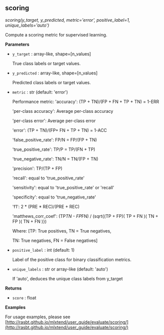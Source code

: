 ## scoring

*scoring(y_target, y_predicted, metric='error', positive_label=1, unique_labels='auto')*

Compute a scoring metric for supervised learning.

**Parameters**

- `y_target` : array-like, shape=[n_values]

    True class labels or target values.

- `y_predicted` : array-like, shape=[n_values]

    Predicted class labels or target values.

- `metric` : str (default: 'error')

    Performance metric:
    'accuracy': (TP + TN)/(FP + FN + TP + TN) = 1-ERR

    'per-class accuracy': Average per-class accuracy

    'per-class error':  Average per-class error

    'error': (TP + TN)/(FP+ FN + TP + TN) = 1-ACC

    'false_positive_rate': FP/N = FP/(FP + TN)

    'true_positive_rate': TP/P = TP/(FN + TP)

    'true_negative_rate': TN/N = TN/(FP + TN)

    'precision': TP/(TP + FP)

    'recall': equal to 'true_positive_rate'

    'sensitivity': equal to 'true_positive_rate' or 'recall'

    'specificity': equal to 'true_negative_rate'

    'f1': 2 * (PRE * REC)/(PRE + REC)

    'matthews_corr_coef':  (TP*TN - FP*FN)
    / (sqrt{(TP + FP)( TP + FN )( TN + FP )( TN + FN )})

    Where:
    [TP: True positives, TN = True negatives,

    TN: True negatives, FN = False negatives]


- `positive_label` : int (default: 1)

    Label of the positive class for binary classification
    metrics.

- `unique_labels` : str or array-like (default: 'auto')

    If 'auto', deduces the unique class labels from
    y_target

**Returns**

- `score` : float


**Examples**

For usage examples, please see
    [http://rasbt.github.io/mlxtend/user_guide/evaluate/scoring/](http://rasbt.github.io/mlxtend/user_guide/evaluate/scoring/)

